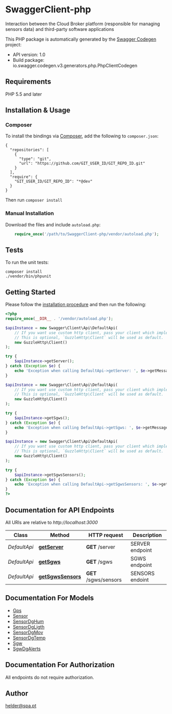 # SwaggerClient-php
Interaction between the Cloud Broker platform (responsible for managing sensors data) and third-party software applications

This PHP package is automatically generated by the [Swagger Codegen](https://github.com/swagger-api/swagger-codegen) project:

- API version: 1.0
- Build package: io.swagger.codegen.v3.generators.php.PhpClientCodegen

## Requirements

PHP 5.5 and later

## Installation & Usage
### Composer

To install the bindings via [Composer](http://getcomposer.org/), add the following to `composer.json`:

```
{
  "repositories": [
    {
      "type": "git",
      "url": "https://github.com/GIT_USER_ID/GIT_REPO_ID.git"
    }
  ],
  "require": {
    "GIT_USER_ID/GIT_REPO_ID": "*@dev"
  }
}
```

Then run `composer install`

### Manual Installation

Download the files and include `autoload.php`:

```php
    require_once('/path/to/SwaggerClient-php/vendor/autoload.php');
```

## Tests

To run the unit tests:

```
composer install
./vendor/bin/phpunit
```

## Getting Started

Please follow the [installation procedure](#installation--usage) and then run the following:

```php
<?php
require_once(__DIR__ . '/vendor/autoload.php');

$apiInstance = new Swagger\Client\Api\DefaultApi(
    // If you want use custom http client, pass your client which implements `GuzzleHttp\ClientInterface`.
    // This is optional, `GuzzleHttp\Client` will be used as default.
    new GuzzleHttp\Client()
);

try {
    $apiInstance->getServer();
} catch (Exception $e) {
    echo 'Exception when calling DefaultApi->getServer: ', $e->getMessage(), PHP_EOL;
}

$apiInstance = new Swagger\Client\Api\DefaultApi(
    // If you want use custom http client, pass your client which implements `GuzzleHttp\ClientInterface`.
    // This is optional, `GuzzleHttp\Client` will be used as default.
    new GuzzleHttp\Client()
);

try {
    $apiInstance->getSgws();
} catch (Exception $e) {
    echo 'Exception when calling DefaultApi->getSgws: ', $e->getMessage(), PHP_EOL;
}

$apiInstance = new Swagger\Client\Api\DefaultApi(
    // If you want use custom http client, pass your client which implements `GuzzleHttp\ClientInterface`.
    // This is optional, `GuzzleHttp\Client` will be used as default.
    new GuzzleHttp\Client()
);

try {
    $apiInstance->getSgwsSensors();
} catch (Exception $e) {
    echo 'Exception when calling DefaultApi->getSgwsSensors: ', $e->getMessage(), PHP_EOL;
}
?>
```

## Documentation for API Endpoints

All URIs are relative to *http://localhost:3000*

Class | Method | HTTP request | Description
------------ | ------------- | ------------- | -------------
*DefaultApi* | [**getServer**](docs/Api/DefaultApi.md#getserver) | **GET** /server | SERVER endpoint
*DefaultApi* | [**getSgws**](docs/Api/DefaultApi.md#getsgws) | **GET** /sgws | SGWS endpoint
*DefaultApi* | [**getSgwsSensors**](docs/Api/DefaultApi.md#getsgwssensors) | **GET** /sgws/sensors | SENSORS endoint

## Documentation For Models

 - [Gps](docs/Model/Gps.md)
 - [Sensor](docs/Model/Sensor.md)
 - [SensorDgHum](docs/Model/SensorDgHum.md)
 - [SensorDgLigth](docs/Model/SensorDgLigth.md)
 - [SensorDgMov](docs/Model/SensorDgMov.md)
 - [SensorDgTemp](docs/Model/SensorDgTemp.md)
 - [Sgw](docs/Model/Sgw.md)
 - [SgwDgAlerts](docs/Model/SgwDgAlerts.md)

## Documentation For Authorization

 All endpoints do not require authorization.


## Author

helder@spa.pt

